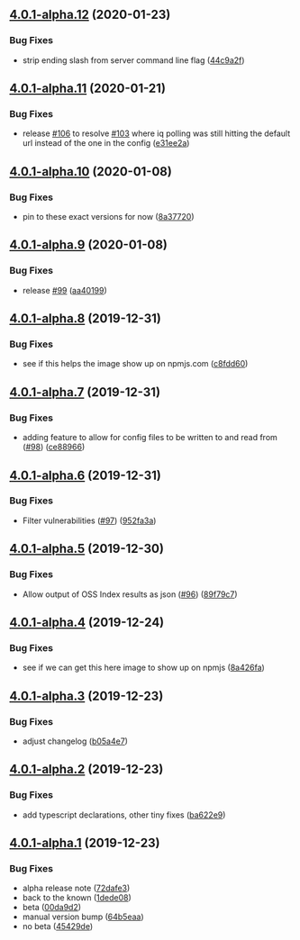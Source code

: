 ## [4.0.1-alpha.12](https://github.com/sonatype-nexus-community/auditjs/compare/v4.0.1-alpha.11...v4.0.1-alpha.12) (2020-01-23)


### Bug Fixes

* strip ending slash from server command line flag ([44c9a2f](https://github.com/sonatype-nexus-community/auditjs/commit/44c9a2fad9f77b4f3af9aa405c101c3bfa8f2a39))

## [4.0.1-alpha.11](https://github.com/sonatype-nexus-community/auditjs/compare/v4.0.1-alpha.10...v4.0.1-alpha.11) (2020-01-21)


### Bug Fixes

* release [#106](https://github.com/sonatype-nexus-community/auditjs/issues/106) to resolve [#103](https://github.com/sonatype-nexus-community/auditjs/issues/103) where iq polling was still hitting the default url instead of the one in the config ([e31ee2a](https://github.com/sonatype-nexus-community/auditjs/commit/e31ee2ac507c0bf97d31d7263610ff8a9ded2d66))

## [4.0.1-alpha.10](https://github.com/sonatype-nexus-community/auditjs/compare/v4.0.1-alpha.9...v4.0.1-alpha.10) (2020-01-08)


### Bug Fixes

* pin to these exact versions for now ([8a37720](https://github.com/sonatype-nexus-community/auditjs/commit/8a377201ffdddb2456c2e715a90ebdb1838a3a5a))

## [4.0.1-alpha.9](https://github.com/sonatype-nexus-community/auditjs/compare/v4.0.1-alpha.8...v4.0.1-alpha.9) (2020-01-08)


### Bug Fixes

* release [#99](https://github.com/sonatype-nexus-community/auditjs/issues/99) ([aa40199](https://github.com/sonatype-nexus-community/auditjs/commit/aa4019949b35dedf73c0eef09599ce8f9254066b))

## [4.0.1-alpha.8](https://github.com/sonatype-nexus-community/auditjs/compare/v4.0.1-alpha.7...v4.0.1-alpha.8) (2019-12-31)


### Bug Fixes

* see if this helps the image show up on npmjs.com ([c8fdd60](https://github.com/sonatype-nexus-community/auditjs/commit/c8fdd603ed756c485e247f7f8f45883deb6950c2))

## [4.0.1-alpha.7](https://github.com/sonatype-nexus-community/auditjs/compare/v4.0.1-alpha.6...v4.0.1-alpha.7) (2019-12-31)


### Bug Fixes

* adding feature to allow for config files to be written to and read from ([#98](https://github.com/sonatype-nexus-community/auditjs/issues/98)) ([ce88966](https://github.com/sonatype-nexus-community/auditjs/commit/ce8896624f4c4cb05f9017f8904cf2ceba77eea7))

## [4.0.1-alpha.6](https://github.com/sonatype-nexus-community/auditjs/compare/v4.0.1-alpha.5...v4.0.1-alpha.6) (2019-12-31)


### Bug Fixes

* Filter vulnerabilities ([#97](https://github.com/sonatype-nexus-community/auditjs/issues/97)) ([952fa3a](https://github.com/sonatype-nexus-community/auditjs/commit/952fa3a2a01e28efe9aa3c04ab098069ae59f932))

## [4.0.1-alpha.5](https://github.com/sonatype-nexus-community/auditjs/compare/v4.0.1-alpha.4...v4.0.1-alpha.5) (2019-12-30)


### Bug Fixes

* Allow output of OSS Index results as json ([#96](https://github.com/sonatype-nexus-community/auditjs/issues/96)) ([89f79c7](https://github.com/sonatype-nexus-community/auditjs/commit/89f79c75014bf5355f458f390be53e15efe706f4))

## [4.0.1-alpha.4](https://github.com/sonatype-nexus-community/auditjs/compare/v4.0.1-alpha.3...v4.0.1-alpha.4) (2019-12-24)


### Bug Fixes

* see if we can get this here image to show up on npmjs ([8a426fa](https://github.com/sonatype-nexus-community/auditjs/commit/8a426fa5a896a0d8bd68277d93947c7280a9da0a))

## [4.0.1-alpha.3](https://github.com/sonatype-nexus-community/auditjs/compare/v4.0.1-alpha.2...v4.0.1-alpha.3) (2019-12-23)


### Bug Fixes

* adjust changelog ([b05a4e7](https://github.com/sonatype-nexus-community/auditjs/commit/b05a4e74a06ddcc19ccc774c39a66cb2d9eb3211))

## [4.0.1-alpha.2](https://github.com/sonatype-nexus-community/auditjs/compare/v4.0.1-alpha.1...v4.0.1-alpha.2) (2019-12-23)


### Bug Fixes

* add typescript declarations, other tiny fixes ([ba622e9](https://github.com/sonatype-nexus-community/auditjs/commit/ba622e9419e25ca06a9d4a6c7ed1cdaed6a9a035))

## [4.0.1-alpha.1](https://github.com/sonatype-nexus-community/auditjs/compare/v4.0.0...v4.0.1-alpha.1) (2019-12-23)


### Bug Fixes

* alpha release note ([72dafe3](https://github.com/sonatype-nexus-community/auditjs/commit/72dafe30c9fcf8f49d7105de3c6059a74f03b0ab))
* back to the known ([1dede08](https://github.com/sonatype-nexus-community/auditjs/commit/1dede08551af517d018f1fb83a9ba8e053b9030e))
* beta ([00da9d2](https://github.com/sonatype-nexus-community/auditjs/commit/00da9d2b3c720fce600d21bec8d3b98fdf2c8341))
* manual version bump ([64b5eaa](https://github.com/sonatype-nexus-community/auditjs/commit/64b5eaa13616add6660982f75f56ff7db06ab1dd))
* no beta ([45429de](https://github.com/sonatype-nexus-community/auditjs/commit/45429def7c7747e4f857f260c1d75bbb327e1258))
